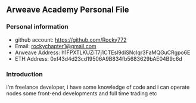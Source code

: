 ## Arweave Academy Personal File

### Personal information

- github account: https://github.com/Rocky772
- Email: rockychapter1@gmail.com
- Arweave Address: h1FPXTLKUZiT7j1CTEsl9diSNclqr3FaMQGuCRgpo6E
- ETH Address: 0xf43d4d23cd19506A9B834fb5683629bAE04B9c6d
### Introduction
i'm freelance developer, i have some knowledge of code and i can operate nodes some front-end developments and full time trading etc
